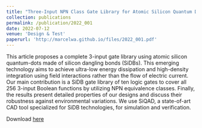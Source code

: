 ```yaml
---
title: "Three-Input NPN Class Gate Library for Atomic Silicon Quantum Dots"
collection: publications
permalink: /publication/2022_001
date: 2022-07-12
venue: 'Design & Test'
paperurl: 'http://marcelwa.github.io/files/2022_001.pdf'
---
```


This article proposes a complete 3-input gate library using atomic silicon quantum-dots made of silicon dangling bonds (SiDBs). This emerging technology aims to achieve ultra-low energy dissipation and high-density integration using field interactions rather than the flow of electric current. Our main contribution is a SiDB gate library of ten logic gates to cover all 256 3-input Boolean functions by utilizing NPN equivalence classes. Finally, the results present detailed properties of our designs and discuss their robustness against environmental variations. We use SiQAD, a state-of-art CAD tool specialized for SiDB technologies, for simulation and verification.

Download [here](http://marcelwa.github.io/files/2022_001.pdf)
